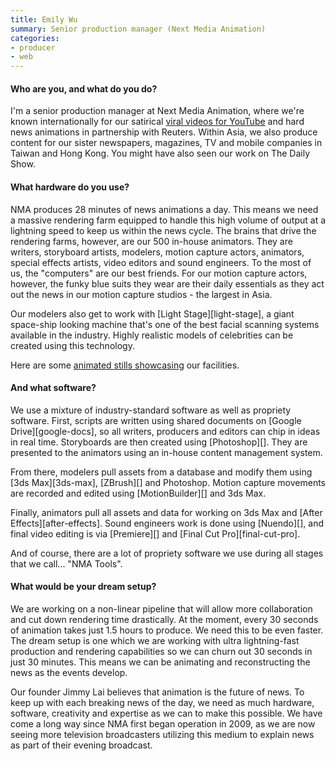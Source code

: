 ```yaml
---
title: Emily Wu
summary: Senior production manager (Next Media Animation)
categories:
- producer
- web
---
```


#### Who are you, and what do you do?

I'm a senior production manager at Next Media Animation, where we're known internationally for our satirical [viral videos for YouTube](http://www.youtube.com/user/NMAWorldEdition "NMA's videos on YouTube.") and hard news animations in partnership with Reuters. Within Asia, we also produce content for our sister newspapers, magazines, TV and mobile companies in Taiwan and Hong Kong. You might have also seen our work on The Daily Show.

#### What hardware do you use?

NMA produces 28 minutes of news animations a day. This means we need a massive rendering farm equipped to handle this high volume of output at a lightning speed to keep us within the news cycle. The brains that drive the rendering farms, however, are our 500 in-house animators. They are writers, storyboard artists, modelers, motion capture actors, animators, special effects artists, video editors and sound engineers. To the most of us, the "computers" are our best friends. For our motion capture actors, however, the funky blue suits they wear are their daily essentials as they act out the news in our motion capture studios - the largest in Asia. 

Our modelers also get to work with [Light Stage][light-stage], a giant space-ship looking machine that's one of the best facial scanning systems available in the industry. Highly realistic models of celebrities can be created using this technology. 

Here are some [animated stills showcasing](http://www.nma.com.tw/us/news_direct.php "Sample work by NMA.") our facilities.

#### And what software?

We use a mixture of industry-standard software as well as propriety software. First, scripts are written using shared documents on [Google Drive][google-docs], so all writers, producers and editors can chip in ideas in real time. Storyboards are then created using [Photoshop][]. They are presented to the animators using an in-house content management system. 

From there, modelers pull assets from a database and modify them using [3ds Max][3ds-max], [ZBrush][] and Photoshop. Motion capture movements are recorded and edited using [MotionBuilder][] and 3ds Max.

Finally, animators pull all assets and data for working on 3ds Max and [After Effects][after-effects]. Sound engineers work is done using [Nuendo][], and final video editing is via [Premiere][] and [Final Cut Pro][final-cut-pro]. 

And of course, there are a lot of propriety software we use during all stages that we call... "NMA Tools".

#### What would be your dream setup?

We are working on a non-linear pipeline that will allow more collaboration and cut down rendering time drastically. At the moment, every 30 seconds of animation takes just 1.5 hours to produce. We need this to be even faster. The dream setup is one which we are working with ultra lightning-fast production and rendering capabilities so we can churn out 30 seconds in just 30 minutes. This means we can be animating and reconstructing the news as the events develop. 

Our founder Jimmy Lai believes that animation is the future of news. To keep up with each breaking news of the day, we need as much hardware, software, creativity and expertise as we can to make this possible. We have come a long way since NMA first began operation in 2009, as we are now seeing more television broadcasters utilizing this medium to explain news as part of their evening broadcast.